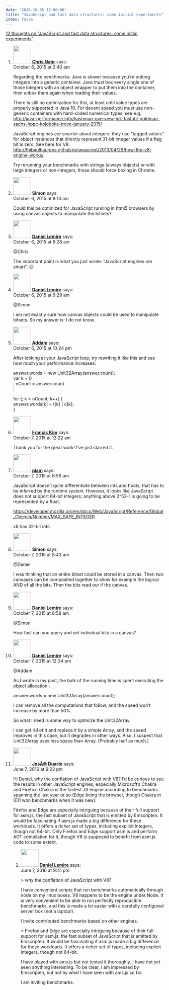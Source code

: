 ```yaml
---
date: "2015-10-05 12:00:00"
title: "JavaScript and fast data structures: some initial experiments"
index: false
---
```


[12 thoughts on &ldquo;JavaScript and fast data structures: some initial experiments&rdquo;](/lemire/blog/2015/10-05-javascript-and-fast-data-structures-some-initial-experiments)

<ol class="comment-list">
<li id="comment-194624" class="comment even thread-even depth-1">
<div class="comment-author vcard">
<img alt src="https://secure.gravatar.com/avatar/26e0963e76bf85cb06c8c2fbce2f06df?s=56&#038;d=mm&#038;r=g" srcset="https://secure.gravatar.com/avatar/26e0963e76bf85cb06c8c2fbce2f06df?s=112&#038;d=mm&#038;r=g 2x" class="avatar avatar-56 photo" height="56" width="56" decoding="async" /> <b class="fn"><a href="http://news.kynosarges.org" class="url" rel="ugc external nofollow">Chris Nahr</a></b> <span class="says">says:</span> </div>
<div class="comment-metadata"><time datetime="2015-10-06T02:40:01+00:00">October 6, 2015 at 2:40 am</time></a> </div>
<div class="comment-content">
<p>Regarding the benchmarks: Java is slower because you&rsquo;re putting integers into a generic container. Java must box every single one of those integers with an object wrapper to put them into the container, then unbox them again when reading their values.</p>
<p>There is still no optimization for this, at least until value types are properly supported in Java 10. For decent speed you must use non-generic containers with hard-coded numerical types, see e.g. <a href="http://java-performance.info/hashmap-overview-jdk-fastutil-goldman-sachs-hppc-koloboke-trove-january-2015/" rel="nofollow ugc">http://java-performance.info/hashmap-overview-jdk-fastutil-goldman-sachs-hppc-koloboke-trove-january-2015/</a></p>
<p>JavaScript engines are smarter about integers: they use &ldquo;tagged values&rdquo; for object instances that directly represent 31-bit integer values if a flag bit is zero. See here for V8: <a href="http://thibaultlaurens.github.io/javascript/2013/04/29/how-the-v8-engine-works/" rel="nofollow ugc">http://thibaultlaurens.github.io/javascript/2013/04/29/how-the-v8-engine-works/</a></p>
<p>Try rerunning your benchmarks with strings (always objects) or with large integers or non-integers, those should force boxing in Chrome.</p>
</div>
</li>
<li id="comment-194637" class="comment odd alt thread-odd thread-alt depth-1">
<div class="comment-author vcard">
<img alt src="https://secure.gravatar.com/avatar/7f933d9a29c415d761a0e77cfc5f7b84?s=56&#038;d=mm&#038;r=g" srcset="https://secure.gravatar.com/avatar/7f933d9a29c415d761a0e77cfc5f7b84?s=112&#038;d=mm&#038;r=g 2x" class="avatar avatar-56 photo" height="56" width="56" decoding="async" /> <b class="fn">Simon</b> <span class="says">says:</span> </div>
<div class="comment-metadata"><time datetime="2015-10-06T09:13:25+00:00">October 6, 2015 at 9:13 am</time></a> </div>
<div class="comment-content">
<p>Could this be optimized for JavaScript running in html5 browsers by using canvas objects to manipulate the bitsets?</p>
</div>
</li>
<li id="comment-194638" class="comment byuser comment-author-lemire bypostauthor even thread-even depth-1">
<div class="comment-author vcard">
<img alt src="https://secure.gravatar.com/avatar/2ca999bef9535950f5b84281a4dab006?s=56&#038;d=mm&#038;r=g" srcset="https://secure.gravatar.com/avatar/2ca999bef9535950f5b84281a4dab006?s=112&#038;d=mm&#038;r=g 2x" class="avatar avatar-56 photo" height="56" width="56" loading="lazy" decoding="async" /> <b class="fn"><a href="https://lemire.me/en/" class="url" rel="ugc">Daniel Lemire</a></b> <span class="says">says:</span> </div>
<div class="comment-metadata"><time datetime="2015-10-06T09:28:36+00:00">October 6, 2015 at 9:28 am</time></a> </div>
<div class="comment-content">
<p>@Chris </p>
<p>The important point is what you just wrote: &ldquo;JavaScript engines are smart&rdquo;. 😉</p>
</div>
</li>
<li id="comment-194639" class="comment byuser comment-author-lemire bypostauthor odd alt thread-odd thread-alt depth-1">
<div class="comment-author vcard">
<img alt src="https://secure.gravatar.com/avatar/2ca999bef9535950f5b84281a4dab006?s=56&#038;d=mm&#038;r=g" srcset="https://secure.gravatar.com/avatar/2ca999bef9535950f5b84281a4dab006?s=112&#038;d=mm&#038;r=g 2x" class="avatar avatar-56 photo" height="56" width="56" loading="lazy" decoding="async" /> <b class="fn"><a href="https://lemire.me/en/" class="url" rel="ugc">Daniel Lemire</a></b> <span class="says">says:</span> </div>
<div class="comment-metadata"><time datetime="2015-10-06T09:29:56+00:00">October 6, 2015 at 9:29 am</time></a> </div>
<div class="comment-content">
<p>@Simon</p>
<p>I am not exactly sure how canvas objects could be used to manipulate bitsets. So my answer is: I do not know.</p>
</div>
</li>
<li id="comment-194670" class="comment even thread-even depth-1">
<div class="comment-author vcard">
<img alt src="https://secure.gravatar.com/avatar/2f698ce7180dbf5e3d13bd1e2a9a0695?s=56&#038;d=mm&#038;r=g" srcset="https://secure.gravatar.com/avatar/2f698ce7180dbf5e3d13bd1e2a9a0695?s=112&#038;d=mm&#038;r=g 2x" class="avatar avatar-56 photo" height="56" width="56" loading="lazy" decoding="async" /> <b class="fn"><a href="http://Devcrapshoot.com" class="url" rel="ugc external nofollow">Addam</a></b> <span class="says">says:</span> </div>
<div class="comment-metadata"><time datetime="2015-10-06T22:24:48+00:00">October 6, 2015 at 10:24 pm</time></a> </div>
<div class="comment-content">
<p>After looking at your JavaScript loop, try rewriting it like this and see how much your performance increases:</p>
<p>answer.words = new Unit32Array(answer.count);<br/>
var k = 0<br/>
, nCount = answer.count<br/>
;</p>
<p>for (; k &lt; nCount; k++) {<br/>
answer.words[k] = t[k] | o[k];<br/>
}</p>
</div>
</li>
<li id="comment-194673" class="comment odd alt thread-odd thread-alt depth-1">
<div class="comment-author vcard">
<img alt src="https://secure.gravatar.com/avatar/8d9aba79be37c3e972c9d572ee7dc66b?s=56&#038;d=mm&#038;r=g" srcset="https://secure.gravatar.com/avatar/8d9aba79be37c3e972c9d572ee7dc66b?s=112&#038;d=mm&#038;r=g 2x" class="avatar avatar-56 photo" height="56" width="56" loading="lazy" decoding="async" /> <b class="fn"><a href="https://franciskim.co" class="url" rel="ugc external nofollow">Francis Kim</a></b> <span class="says">says:</span> </div>
<div class="comment-metadata"><time datetime="2015-10-07T00:22:03+00:00">October 7, 2015 at 12:22 am</time></a> </div>
<div class="comment-content">
<p>Thank you for the great work! I&rsquo;ve just starred it.</p>
</div>
</li>
<li id="comment-194687" class="comment even thread-even depth-1">
<div class="comment-author vcard">
<img alt src="https://secure.gravatar.com/avatar/b751676001ff4a52b48504f2ed1ab043?s=56&#038;d=mm&#038;r=g" srcset="https://secure.gravatar.com/avatar/b751676001ff4a52b48504f2ed1ab043?s=112&#038;d=mm&#038;r=g 2x" class="avatar avatar-56 photo" height="56" width="56" loading="lazy" decoding="async" /> <b class="fn"><a href="http://patricklam.ca" class="url" rel="ugc external nofollow">plam</a></b> <span class="says">says:</span> </div>
<div class="comment-metadata"><time datetime="2015-10-07T06:56:18+00:00">October 7, 2015 at 6:56 am</time></a> </div>
<div class="comment-content">
<p>JavaScript doesn&rsquo;t quite differentiate between ints and floats; that has to be inferred by the runtime system. However, it looks like JavaScript does not support 64-bit integers; anything above 2^53-1 is going to be represented by a float.</p>
<p><a href="https://developer.mozilla.org/en/docs/Web/JavaScript/Reference/Global_Objects/Number/MAX_SAFE_INTEGER" rel="nofollow ugc">https://developer.mozilla.org/en/docs/Web/JavaScript/Reference/Global_Objects/Number/MAX_SAFE_INTEGER</a></p>
<p>v8 has 32-bit ints.</p>
</div>
</li>
<li id="comment-194692" class="comment odd alt thread-odd thread-alt depth-1">
<div class="comment-author vcard">
<img alt src="https://secure.gravatar.com/avatar/7f933d9a29c415d761a0e77cfc5f7b84?s=56&#038;d=mm&#038;r=g" srcset="https://secure.gravatar.com/avatar/7f933d9a29c415d761a0e77cfc5f7b84?s=112&#038;d=mm&#038;r=g 2x" class="avatar avatar-56 photo" height="56" width="56" loading="lazy" decoding="async" /> <b class="fn">Simon</b> <span class="says">says:</span> </div>
<div class="comment-metadata"><time datetime="2015-10-07T08:43:25+00:00">October 7, 2015 at 8:43 am</time></a> </div>
<div class="comment-content">
<p>@Daniel</p>
<p>I was thinking that an entire bitset could be stored in a canvas. Then two canvases can be composited together to show for example the logical AND of all the bits. Then the bits read our if the canvas.</p>
</div>
</li>
<li id="comment-194693" class="comment byuser comment-author-lemire bypostauthor even thread-even depth-1">
<div class="comment-author vcard">
<img alt src="https://secure.gravatar.com/avatar/2ca999bef9535950f5b84281a4dab006?s=56&#038;d=mm&#038;r=g" srcset="https://secure.gravatar.com/avatar/2ca999bef9535950f5b84281a4dab006?s=112&#038;d=mm&#038;r=g 2x" class="avatar avatar-56 photo" height="56" width="56" loading="lazy" decoding="async" /> <b class="fn"><a href="https://lemire.me/en/" class="url" rel="ugc">Daniel Lemire</a></b> <span class="says">says:</span> </div>
<div class="comment-metadata"><time datetime="2015-10-07T08:58:26+00:00">October 7, 2015 at 8:58 am</time></a> </div>
<div class="comment-content">
<p>@Simon</p>
<p>How fast can you query and set individual bits in a canvas?</p>
</div>
</li>
<li id="comment-194704" class="comment byuser comment-author-lemire bypostauthor odd alt thread-odd thread-alt depth-1">
<div class="comment-author vcard">
<img alt src="https://secure.gravatar.com/avatar/2ca999bef9535950f5b84281a4dab006?s=56&#038;d=mm&#038;r=g" srcset="https://secure.gravatar.com/avatar/2ca999bef9535950f5b84281a4dab006?s=112&#038;d=mm&#038;r=g 2x" class="avatar avatar-56 photo" height="56" width="56" loading="lazy" decoding="async" /> <b class="fn"><a href="https://lemire.me/en/" class="url" rel="ugc">Daniel Lemire</a></b> <span class="says">says:</span> </div>
<div class="comment-metadata"><time datetime="2015-10-07T12:34:01+00:00">October 7, 2015 at 12:34 pm</time></a> </div>
<div class="comment-content">
<p>@Addam </p>
<p>As I wrote in my post, the bulk of the running time is spent executing the object allocation :</p>
<p>answer.words = new Unit32Array(answer.count);</p>
<p>I can remove all the computations that follow, and the speed won&rsquo;t increase by more than 50%.</p>
<p>So what I need is some way to optimize the Unit32Array.</p>
<p>I can get rid of it and replace it by a simple Array, and the speed improves in this case, but it degrades in other ways. Also, I suspect that Unit32Array uses less space than Array. (Probably half as much.)</p>
</div>
</li>
<li id="comment-243435" class="comment even thread-even depth-1 parent">
<div class="comment-author vcard">
<img alt src="https://secure.gravatar.com/avatar/46a12c8cf24f9d7f8ad7a1ef3ee5a010?s=56&#038;d=mm&#038;r=g" srcset="https://secure.gravatar.com/avatar/46a12c8cf24f9d7f8ad7a1ef3ee5a010?s=112&#038;d=mm&#038;r=g 2x" class="avatar avatar-56 photo" height="56" width="56" loading="lazy" decoding="async" /> <b class="fn"><a href="http://joseduarte.com" class="url" rel="ugc external nofollow">JosÃ© Duarte</a></b> <span class="says">says:</span> </div>
<div class="comment-metadata"><time datetime="2016-06-07T21:22:34+00:00">June 7, 2016 at 9:22 pm</time></a> </div>
<div class="comment-content">
<p>Hi Daniel, why the conflation of JavaScript with V8? I&rsquo;d be curious to see the results in other JavaScript engines, especially Microsoft&rsquo;s Chakra and Firefox. Chakra is the fastest JS engine according to benchmarks spanning the last year or so (Edge being the browser, though Chakra in IE11 won benchmarks when it was new).</p>
<p>Firefox and Edge are especially intriguing because of their full support for asm.js, the fast subset of JavaScript that is emitted by Emscripten. It would be fascinating if asm.js made a big difference for these workloads. It offers a richer set of types, including explicit integers, though not 64-bit. Only Firefox and Edge support asm.js and perform AOT compilation for it, though V8 is supposed to benefit from asm.js code to some extent.</p>
</div>
<ol class="children">
<li id="comment-243436" class="comment byuser comment-author-lemire bypostauthor odd alt depth-2">
<div class="comment-author vcard">
<img alt src="https://secure.gravatar.com/avatar/2ca999bef9535950f5b84281a4dab006?s=56&#038;d=mm&#038;r=g" srcset="https://secure.gravatar.com/avatar/2ca999bef9535950f5b84281a4dab006?s=112&#038;d=mm&#038;r=g 2x" class="avatar avatar-56 photo" height="56" width="56" loading="lazy" decoding="async" /> <b class="fn"><a href="https://lemire.me/en/" class="url" rel="ugc">Daniel Lemire</a></b> <span class="says">says:</span> </div>
<div class="comment-metadata"><time datetime="2016-06-07T21:41:34+00:00">June 7, 2016 at 9:41 pm</time></a> </div>
<div class="comment-content">
<p>> why the conflation of JavaScript with V8? </p>
<p>I have convenient scripts that run benchmarks automatically through node on my linux boxes. V8 happens to be the engine under Node. It is very convenient to be able to run perfectly reproducible benchmarks, and this is made a lot easier with a carefully configured server box (not a laptop!).</p>
<p>I invite contributed benchmarks based on other engines.</p>
<p>> Firefox and Edge are especially intriguing because of their full support for asm.js, the fast subset of JavaScript that is emitted by Emscripten. It would be fascinating if asm.js made a big difference for these workloads. It offers a richer set of types, including explicit integers, though not 64-bit. </p>
<p>I have played with ams.js but not tested it thoroughly. I have not yet seen anything interesting. To be clear, I am impressed by Emscripten, but not by what I have seen with ams.js so far.</p>
<p>I am inviting benchmarks.</p>
</div>
</li>
</ol>
</li>
</ol>
